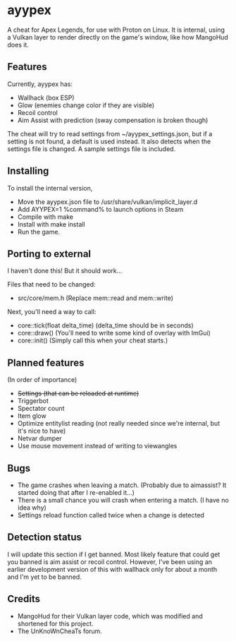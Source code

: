 # ayypex

A cheat for Apex Legends, for use with Proton on Linux.
It is internal, using a Vulkan layer to render directly on the game's window, like how MangoHud does it.

## Features

Currently, ayypex has:

* Wallhack (box ESP)
* Glow (enemies change color if they are visible)
* Recoil control
* Aim Assist with prediction (sway compensation is broken though)

The cheat will try to read settings from ~/ayypex_settings.json, but if a setting is not found, a default is used instead. It also detects when the settings file is changed. A sample settings file is included.

## Installing

To install the internal version,

* Move the ayypex.json file to /usr/share/vulkan/implicit_layer.d
* Add AYYPEX=1 %command% to launch options in Steam
* Compile with make
* Install with make install
* Run the game.

## Porting to external
I haven't done this! But it should work...

Files that need to be changed:
* src/core/mem.h (Replace mem::read and mem::write)

Next, you'll need a way to call:
* core::tick(float delta_time) (delta_time should be in seconds)
* core::draw()                 (You'll need to write some kind of overlay with ImGui)
* core::init()                 (Simply call this when your cheat starts.)

## Planned features
(In order of importance)

* ~~Settings (that can be reloaded at runtime)~~
* Triggerbot
* Spectator count
* Item glow
* Optimize entitylist reading (not really needed since we're internal, but it's nice to have)
* Netvar dumper
* Use mouse movement instead of writing to viewangles

## Bugs

* The game crashes when leaving a match. (Probably due to aimassist? It started doing that after I re-enabled it...)
* There is a small chance you will crash when entering a match. (I have no idea why)
* Settings reload function called twice when a change is detected

## Detection status

I will update this section if I get banned. Most likely feature that could get you banned is aim assist or recoil control. However, I've been using an earlier development version of this with wallhack only for about a month and I'm yet to be banned.

## Credits

* MangoHud for their Vulkan layer code, which was modified and shortened for this project.
* The UnKnoWnCheaTs forum.

